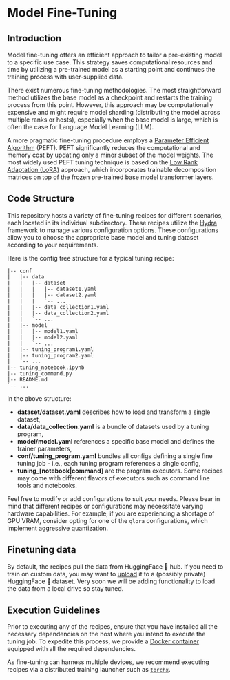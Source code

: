 
# Model Fine-Tuning

## Introduction

Model fine-tuning offers an efficient approach to tailor a pre-existing model to a
specific use case. This strategy saves computational resources and time by utilizing a
pre-trained model as a starting point and continues the training process with user-supplied
data.

There exist numerous fine-tuning methodologies. The most straightforward method utilizes
the base model as a checkpoint and restarts the training process from this point. However,
this approach may be computationally expensive and might require model sharding
(distributing the model across multiple ranks or hosts), especially when the base model
is large, which is often the case for Language Model Learning (LLM).

A more pragmatic fine-tuning procedure employs a [Parameter Efficient Algorithm](https://github.com/huggingface/peft)
(PEFT). PEFT significantly reduces the computational and memory cost by updating only a minor
subset of the model weights. The most widely used PEFT tuning technique is based on the
[Low Rank Adaptation (LoRA)](https://arxiv.org/abs/2106.09685) approach, which incorporates
trainable decomposition matrices on top of the frozen pre-trained base model transformer layers.

## Code Structure

This repository hosts a variety of fine-tuning recipes for different scenarios, each located
in its individual subdirectory. These recipes utilize the [Hydra](https://github.com/facebookresearch/hydra)
framework to manage various configuration options. These configurations allow you to
choose the appropriate base model and tuning dataset according to your requirements.

Here is the config tree structure for a typical tuning recipe:
```
|-- conf
|   |-- data
|   |   |-- dataset
|   |   |   |-- dataset1.yaml
|   |   |   |-- dataset2.yaml
|   |   |   `-- ...
|   |   |-- data_collection1.yaml
|   |   |-- data_collection2.yaml
|   |   `-- ...
|   |-- model
|   |   |-- model1.yaml
|   |   |-- model2.yaml
|   |   `-- ...
|   |-- tuning_program1.yaml
|   |-- tuning_program2.yaml
|   `-- ...
|-- tuning_notebook.ipynb
|-- tuning_command.py
|-- README.md
`-- ...
```
In the above structure:
* **dataset/dataset.yaml** describes how to load and transform a single dataset,
* **data/data_collection.yaml** is a bundle of datasets used by a tuning program,
* **model/model.yaml** references a specific base model and defines the trainer parameters,
* **conf/tuning_program.yaml** bundles all configs defining a single fine tuning job - i.e., each tuning program references a single config,
* **tuning_[notebook|command]** are the program executors. Some recipes may come with different flavors of executors such as command line tools and notebooks.

Feel free to modify or add configurations to suit your needs. Please bear in mind
that different recipes or configurations may necessitate varying hardware capabilities.
For example, if you are experiencing a shortage of GPU VRAM, consider opting for one of
the `qlora` configurations, which implement aggressive quantization.

## Finetuning data

By default, the recipes pull the data from HuggingFace :hugs: hub. If you need to train on custom data,
you may want to [upload](https://huggingface.co/docs/datasets/upload_dataset) it to a (possibly private) HuggingFace
:hugs: dataset.
Very soon we will be adding functionality to load the data from a local drive so stay tuned.

## Execution Guidelines

Prior to executing any of the recipes, ensure that you have installed all the necessary
dependencies on the host where you intend to execute the tuning job. To expedite this
process, we provide a [Docker container](https://github.com/fw-ai/cookbook/tree/main/recipes/docker/text)
equipped with all the required dependencies.

As fine-tuning can harness multiple devices, we recommend executing recipes via a distributed
training launcher such as [`torchx`](https://github.com/pytorch/torchx).
